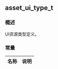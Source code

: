 ## asset\_ui\_type\_t
### 概述
 UI资源类型定义。

### 常量
<p id="asset_ui_type_t_consts">

| 名称 | 说明 | 
| -------- | ------- | 
